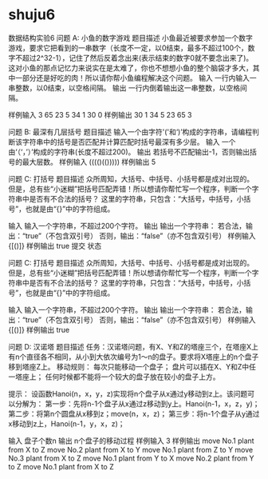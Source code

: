 # shuju6
数据结构实验6
问题 A: 小鱼的数字游戏
题目描述
小鱼最近被要求参加一个数字游戏，要求它把看到的一串数字（长度不一定，以0结束，最多不超过100个，数字不超过2^32-1），记住了然后反着念出来(表示结束的数字0就不要念出来了)。这对小鱼的那点记忆力来说实在是太难了，你也不想想小鱼的整个脑袋才多大，其中一部分还是好吃的肉！所以请你帮小鱼编程解决这个问题。
输入
一行内输入一串整数，以0结束，以空格间隔。
输出
一行内倒着输出这一串整数，以空格间隔。

样例输入
3 65 23 5 34 1 30 0
样例输出
30 1 34 5 23 65 3


问题 B: 最深有几层括号
题目描述
输入一个由字符'('和‘)’构成的字符串，请编程判断该字符串中的括号是否匹配并计算匹配时括号最深有多少层。
输入
一个由‘（‘，’）’构成的字符串(长度不超过200)。
输出
若括号不匹配输出-1，否则输出括号的最大层数。
样例输入
(((()(()))))
样例输出
5

问题 C: 打括号
题目描述
众所周知，大括号、中括号、小括号都是成对出现的。但是，总有些“小迷糊”把括号匹配弄错！所以想请你帮忙写一个程序，判断一个字符串中是否有不合法的括号？
这里的字符串，只包含：“大括号，中括号，小括号”，也就是由“{}[]()”中的字符组成。

输入
输入一个字符串，不超过200个字符。
输出
输出一个字符串：
若合法，输出：“true”（不包含双引号）
否则，输出：“false”（亦不包含双引号）
样例输入
{[()]}
样例输出
true
提交
状态

问题 C: 打括号
题目描述
众所周知，大括号、中括号、小括号都是成对出现的。但是，总有些“小迷糊”把括号匹配弄错！所以想请你帮忙写一个程序，判断一个字符串中是否有不合法的括号？
这里的字符串，只包含：“大括号，中括号，小括号”，也就是由“{}[]()”中的字符组成。

输入
输入一个字符串，不超过200个字符。
输出
输出一个字符串：
若合法，输出：“true”（不包含双引号）
否则，输出：“false”（亦不包含双引号）
样例输入
{[()]}
样例输出
true


问题 D: 汉诺塔
题目描述
  任务：汉诺塔问题，有X、Y和Z的塔座三个，在塔座X上有n个直径各不相同，从小到大依次编号为1～n的盘子。要求将X塔座上的n个盘子移到塔座Z上。
  移动规则：
         每次只能移动一个盘子；
         盘片可以插在X、Y和Z中任一塔座上；
         任何时候都不能将一个较大的盘子放在较小的盘子上方。


提示：
设函数Hanoi(n，x，y，z)实现将n个盘子从x通过y移动到z上。该问题可以分解为：
         第一步：先将n-1个盘子从x通过z移动到y上。Hanoi(n-1，x，z，y)；
         第二步：将第n个圆盘从x移到z；move(n，x，z)；
         第三步：将n-1个盘子从y通过x移动到z上，Hanoi(n-1，y，x，z)；
         

输入
盘子个数n
输出
n个盘子的移动过程
样例输入
3
样例输出
move No.1 plant from X to Z
move No.2 plant from X to Y
move No.1 plant from Z to Y
move No.3 plant from X to Z
move No.1 plant from Y to X
move No.2 plant from Y to Z
move No.1 plant from X to Z
